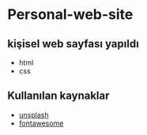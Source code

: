# Personal-web-site
## kişisel web sayfası yapıldı 
* html
* css
## Kullanılan kaynaklar

* [unsplash](https://unsplash.com/)
* [fontawesome](https://fontawesome.com/)
